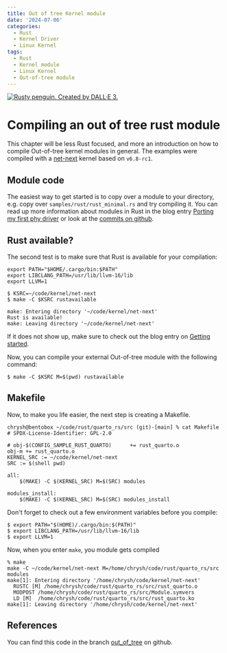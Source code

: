 ```yaml
---
title: Out of tree Kernel module
date: '2024-07-06'
categories:
  - Rust
  - Kernel Driver
  - Linux Kernel
tags:
  - Rust
  - Kernel module
  - Linux Kernel
  - Out-of-tree module
---
```


[<img class="penguin" src="/static/img/rusty_penguin_10.jpeg" alt="Rusty penguin. Created by DALL·E 3." />](https://github.com/Rust-for-Linux/)

# Compiling an out of tree rust module
This chapter will be less Rust focused, and more an introduction on how to
compile Out-of-tree kernel modules in general. The examples were compiled with a
[net-next](https://git.kernel.org/pub/scm/linux/kernel/git/netdev/net-next.git)
kernel based on `v6.8-rc1`.

## Module code

The easiest way to get started is to copy over a module to your directory, e.g.
copy over `samples/rust/rust_minimal.rs` and try compiling it. You can read up
more information about modules in Rust in the blog entry [Porting my first phy driver](../../../02/06/porting-my-first-phy-driver/) or look at the [commits on github](https://github.com/Rust-for-Linux/linux/compare/rust-next...chrysh:Rust-for-Linux:rockchip_driver_rust).


## Rust available?

The second test is to make sure that Rust is available for your compilation:

```
export PATH="$HOME/.cargo/bin:$PATH"
export LIBCLANG_PATH=/usr/lib/llvm-16/lib
export LLVM=1

$ KSRC=~/code/kernel/net-next
$ make -C $KSRC rustavailable

make: Entering directory '~/code/kernel/net-next'
Rust is available!
make: Leaving directory '~/code/kernel/net-next'
```

If it does not show up, make sure to check out the blog entry on [Getting
started](../../../01/31/getting-started/).

Now, you can compile your external Out-of-tree module with the following
command:

```
$ make -C $KSRC M=$(pwd) rustavailable
```

## Makefile

Now, to make you life easier, the next step is creating a Makefile.

```
chrysh@bentobox ~/code/rust/quarto_rs/src (git)-[main] % cat Makefile
# SPDX-License-Identifier: GPL-2.0

# obj-$(CONFIG_SAMPLE_RUST_QUARTO)		+= rust_quarto.o
obj-m += rust_quarto.o
KERNEL_SRC := ~/code/kernel/net-next
SRC := $(shell pwd)

all:
	$(MAKE) -C $(KERNEL_SRC) M=$(SRC) modules

modules_install:
	$(MAKE) -C $(KERNEL_SRC) M=$(SRC) modules_install
```

Don't forget to check out a few environment variables before you compile:
```
$ export PATH="$(HOME)/.cargo/bin:$(PATH)"
$ export LIBCLANG_PATH=/usr/lib/llvm-16/lib
$ export LLVM=1
```

Now, when you enter `make`, you module gets compiled

```
% make
make -C ~/code/kernel/net-next M=/home/chrysh/code/rust/quarto_rs/src modules
make[1]: Entering directory '/home/chrysh/code/kernel/net-next'
  RUSTC [M] /home/chrysh/code/rust/quarto_rs/src/rust_quarto.o
  MODPOST /home/chrysh/code/rust/quarto_rs/src/Module.symvers
  LD [M]  /home/chrysh/code/rust/quarto_rs/src/rust_quarto.ko
make[1]: Leaving directory '/home/chrysh/code/kernel/net-next'
```

## References

You can find this code in the branch [out_of_tree](https://github.com/chrysh/quarto_rs/tree/out_of_tree) on github.
